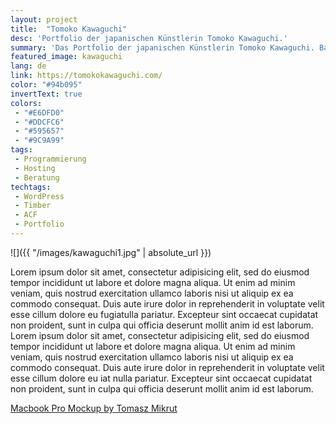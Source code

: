 ```yaml
---
layout: project
title:  "Tomoko Kawaguchi"
desc: 'Portfolio der japanischen Künstlerin Tomoko Kawaguchi.'
summary: 'Das Portfolio der japanischen Künstlerin Tomoko Kawaguchi. Basierend auf ihren eigenen Entwürfen wurde ein schlichtes Design ausgearbeitet das ihre Bilder in den Vordergrund rücken lässt. Für internationales Publikum wurde Mehrsprachigkeit bedacht.'
featured_image: kawaguchi
lang: de
link: https://tomokokawaguchi.com/
color: "#94b095"
invertText: true
colors:
 - "#E6DFD0"
 - "#DDCFC6"
 - "#595657"
 - "#9C9A99"
tags:
 - Programmierung
 - Hosting
 - Beratung
techtags:
 - WordPress
 - Timber
 - ACF
 - Portfolio
---
```



![]({{ "/images/kawaguchi1.jpg" | absolute_url }})

Lorem ipsum dolor sit amet, consectetur adipisicing elit, sed do eiusmod tempor incididunt ut labore et dolore magna aliqua. Ut enim ad minim veniam, quis nostrud exercitation ullamco laboris nisi ut aliquip ex ea commodo consequat. Duis aute irure dolor in reprehenderit in voluptate velit esse cillum dolore eu fugiatulla pariatur. Excepteur sint occaecat cupidatat non proident, sunt in culpa qui officia deserunt mollit anim id est laborum.
Lorem ipsum dolor sit amet, consectetur adipisicing elit, sed do eiusmod tempor incididunt ut labore et dolore magna aliqua. Ut enim ad minim veniam, quis nostrud exercitation ullamco laboris nisi ut aliquip ex ea commodo consequat. Duis aute irure dolor in reprehenderit in voluptate velit esse cillum dolore eu iat nulla pariatur. Excepteur sint occaecat cupidatat non proident, sunt in culpa qui officia deserunt mollit anim id est laborum.


[Macbook Pro Mockup by Tomasz Mikrut](https://www.behance.net/gallery/60994081/Mockup-Macbook-Pro-(2017))
